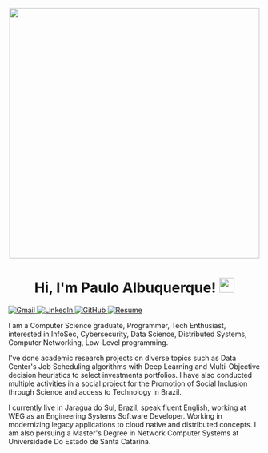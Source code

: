 <p align="center">
  <a href="https://github.com/paulora2405" target="_self">
    <img src="source-resized.gif" width="500">
  </a>
</p>

<h1 align="center">
  Hi, I'm Paulo Albuquerque!
  <a href="https://github.com/paulora2405" target="_self">
    <img src="https://media.giphy.com/media/hvRJCLFzcasrR4ia7z/giphy.gif" width="30">
  </a>
</h1>

<a href="mailto:paulora2405@gmail.com">
  <img img src="https://img.shields.io/badge/gmail-%23EA4335.svg?style=plastic&logo=gmail&logoColor=white" alt="Gmail"/>
</a>
<a href="https://www.linkedin.com/in/paulora/">
  <img src="https://img.shields.io/badge/linkedin-%230A66C2.svg?style=plastic&logo=linkedin&logoColor=white" alt="LinkedIn"/>
</a>
<a href="https://github.com/paulora2405">
  <img src="https://img.shields.io/badge/github-%23181717.svg?style=plastic&logo=github&logoColor=white" alt="GitHub"/>
</a>
<a href="https://drive.google.com/file/d/1-TJ80MbRO7xW2voD4oAMh9YTxMA_SkoJ/view?usp=sharing">
  <img src="https://img.shields.io/badge/resume-%23521961.svg?style=plastic&logo=readdotcv&logoColor=white" alt="Resume"/>
</a>


I am a Computer Science graduate, Programmer, Tech Enthusiast, interested in InfoSec, Cybersecurity, Data Science, Distributed Systems, Computer Networking, Low-Level programming.

I've done academic research projects on diverse topics such as Data Center's Job Scheduling algorithms with Deep Learning and Multi-Objective decision heuristics to select investments portfolios. I have also conducted multiple activities in a social project for the Promotion of Social Inclusion through Science and access to Technology in Brazil.

I currently live in Jaraguá do Sul, Brazil, speak fluent English, working at WEG as an Engineering Systems Software Developer. Working in modernizing legacy applications to cloud native and distributed concepts.
I am also persuing a Master's Degree in Network Computer Systems at Universidade Do Estado de Santa Catarina.
